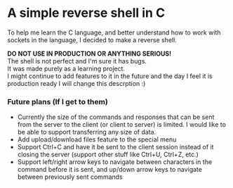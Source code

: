 # A simple reverse shell in C
To help me learn the C language, and better understand how to work with sockets in the language, I decided to make a reverse shell.

**DO NOT USE IN PRODUCTION OR ANYTHING SERIOUS!**  
The shell is not perfect and I'm sure it has bugs.  
It was made purely as a learning project.  
I might continue to add features to it in the future and the day I feel it is production ready I will change this descrption :)

### Future plans (If I get to them)
- Currently the size of the commands and responses that can be sent from the server to the client (or client to server) is limited. I would like to be able to support transferring any size of data.
- Add upload/download files feature to the special menu
- Support Ctrl+C and have it be sent to the client session instead of it closing the server (support other stuff like Ctrl+U, Ctrl+Z, etc.)
- Support left/right arrow keys to navigate between characters in the command before it is sent, and up/down arrow keys to navigate between previously sent commands
